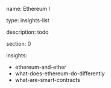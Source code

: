 name: Ethereum I

type: insights-list

description: todo

section: 0

insights:
 - ethereum-and-ether
 - what-does-ethereum-do-differently
 - what-are-smart-contracts

